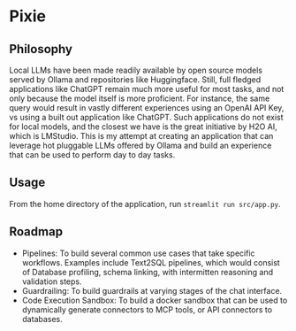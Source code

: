 # Pixie

## Philosophy

Local LLMs have been made readily available by open source models served by Ollama and repositories like Huggingface. Still, full fledged applications like ChatGPT remain much more useful for most tasks, and not only because the model itself is more proficient. For instance, the same query would result in vastly different experiences using an OpenAI API Key, vs using a built out application like ChatGPT. Such applications do not exist for local models, and the closest we have is the great initiative by H2O AI, which is LMStudio. This is my attempt at creating an application that can leverage hot pluggable LLMs offered by Ollama and build an experience that can be used to perform day to day tasks.

## Usage
From the home directory of the application, run `streamlit run src/app.py`.

## Roadmap
- Pipelines: To build several common use cases that take specific workflows. Examples include Text2SQL pipelines, which would consist of Database profiling, schema linking, with intermitten reasoning and validation steps.
- Guardrailing: To build guardrails at varying stages of the chat interface.
- Code Execution Sandbox: To build a docker sandbox that can be used to dynamically generate connectors to MCP tools, or API connectors to databases.
